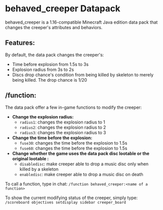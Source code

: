 # **behaved_creeper Datapack**
behaved_creeper is a 1.16-compatible Minecraft Java edition data pack that changes the creeper's attributes and behaviors.

## **Features**:
By default, the data pack changes the creeper's:
- Time before explosion from 1.5s to 3s
- Explosion radius from 3s to 2s
- Discs drop chance's condition from being killed by skeleton to merely being killed. The drop chance is 1/20

## **/function**: 
The data pack offer a few in-game functions to modify the creeper:
* **Change the explosion radius:**
    - `radius1`: changes the explosion radius to 1  
    - `radius2`: changes the explosion radius to 2  
    - `radius3`: changes the explosion radius to 3 
* **Change the time before the explosion:**
    - `fuse30`: changes the time before the explosion to 1.5s
    - `fuse60`: changes the time before the explosion to 1.5s
* **Change whether the game uses the data pack disc lootable or the original lootable :**
    - `disabledisc`: make creeper able to drop a music disc only when killed by a skeleton 
    - `enabledisc`: make creeper able to drop a music disc on death

To call a function, type in chat: 
    `/function behaved_creeper:<name of a function>`

To show the current modifying status of the creeper, simply type: 
    `/scoreboard objectives setdisplay sidebar creeper_board`
